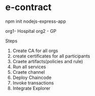 # e-contract



npm init nodejs-express-app



org1- Hospital
org2 - GP




Steps
1) Create CA for all orgs
2) create certificates for all participants
3) Craete artifacts(policies and rule)
4) Run all services
5) Craete channel
6) Deploy Chaincode
7) Invoke transactions
8) Integrate Explorer
